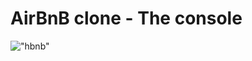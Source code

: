 # AirBnB clone - The console

!["hbnb"](https://s3.amazonaws.com/alx-intranet.hbtn.io/uploads/medias/2018/6/65f4a1dd9c51265f49d0.png?X-Amz-Algorithm=AWS4-HMAC-SHA256&X-Amz-Credential=AKIARDDGGGOUSBVO6H7D%2F20230104%2Fus-east-1%2Fs3%2Faws4_request&X-Amz-Date=20230104T073653Z&X-Amz-Expires=86400&X-Amz-SignedHeaders=host&X-Amz-Signature=3fa0af102eb0fc64310d1c9ad06953a114e2367be1ad3638a5e3dd52315af4fb)